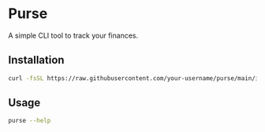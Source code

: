 # Purse

A simple CLI tool to track your finances.

## Installation

```bash
curl -fsSL https://raw.githubusercontent.com/your-username/purse/main/install.sh | sh
```

## Usage

```bash
purse --help
```